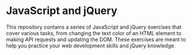 # JavaScript and jQuery

This repository contains a series of JavaScript and jQuery exercises that cover various tasks, from changing the text color of an HTML element to making API requests and updating the DOM. These exercises are meant to help you practice your web development skills and jQuery knowledge.
